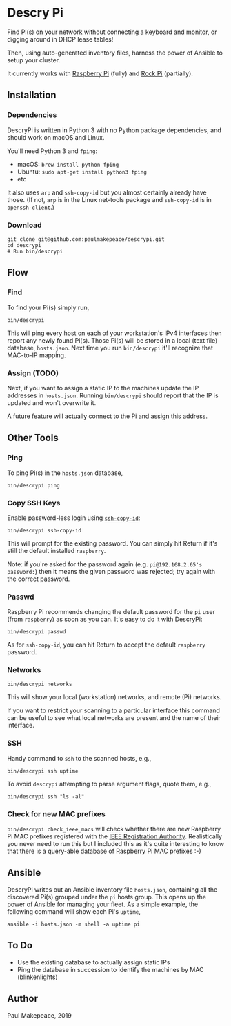 # Descry Pi

Find Pi(s) on your network without connecting a keyboard and monitor, or digging around in DHCP lease tables!

Then, using auto-generated inventory files, harness the power of Ansible to setup your cluster.

It currently works with [Raspberry Pi](https://www.raspberrypi.org) (fully) and [Rock Pi](http://rockpi.org) (partially).

## Installation

### Dependencies

DescryPi is written in Python 3 with no Python package dependencies, and should work on macOS and Linux.

You'll need Python 3 and `fping`:

* macOS: `brew install python fping`
* Ubuntu: `sudo apt-get install python3 fping`
* etc

It also uses `arp` and `ssh-copy-id` but you almost certainly already have those. (If not, `arp` is in the Linux net-tools package and `ssh-copy-id` is in `openssh-client`.)

### Download

```shell
git clone git@github.com:paulmakepeace/descrypi.git
cd descrypi
# Run bin/descrypi
```

## Flow

### Find

To find your Pi(s) simply run,

 ```shell
bin/descrypi
 ````

This will ping every host on each of your workstation's IPv4 interfaces then report any newly found Pi(s). Those Pi(s) will be stored in a local (text file) database, `hosts.json`. Next time you run `bin/descrypi` it'll recognize that MAC-to-IP mapping.

### Assign (TODO)

Next, if you want to assign a static IP to the machines update the IP addresses in `hosts.json`. Running `bin/descrypi` should report that the IP is updated and won't overwrite it.

A future feature will actually connect to the Pi and assign this address.

## Other Tools

### Ping

To ping Pi(s) in the `hosts.json` database,

```shell
bin/descrypi ping
```

### Copy SSH Keys

Enable password-less login using [`ssh-copy-id`](https://www.ssh.com/ssh/copy-id):

```shell script
bin/descrypi ssh-copy-id
```

This will prompt for the existing password. You can simply hit Return if it's still the default installed `raspberry`.

Note: if you're asked for the password again (e.g. `pi@192.168.2.65's password:`) then it means the given password was rejected; try again with the correct password.

### Passwd

Raspberry Pi recommends changing the default password for the `pi` user (from `raspberry`) as soon as you can. It's easy to do it with DescryPi:

```shell script
bin/descrypi passwd
```

As for `ssh-copy-id`, you can hit Return to accept the default `raspberry` password.

### Networks

```shell
bin/descrypi networks
```

This will show your local (workstation) networks, and remote (Pi) networks.

If you want to restrict your scanning to a particular interface this command can be useful to see what local networks are present and the name of their interface.

### SSH

Handy command to `ssh` to the scanned hosts, e.g.,

```shell
bin/descrypi ssh uptime
```

To avoid `descrypi` attempting to parse argument flags, quote them, e.g.,

```shell
bin/descrypi ssh "ls -al"
```

### Check for new MAC prefixes

`bin/descrypi check_ieee_macs` will check whether there are new Raspberry Pi MAC prefixes registered with the [IEEE Registration Authority](https://regauth.standards.ieee.org/standards-ra-web/pub/view.html#registries). Realistically you never need to run this but I included this as it's quite interesting to know that there is a query-able database of Raspberry Pi MAC prefixes :-)

## Ansible

DescryPi writes out an Ansible inventory file `hosts.json`, containing all the discovered Pi(s) grouped under the `pi` hosts group. This opens up the power of Ansible for managing your fleet. As a simple example, the following command will show each Pi's `uptime`,

```shell script
ansible -i hosts.json -m shell -a uptime pi
```

## To Do

* Use the existing database to actually assign static IPs
* Ping the database in succession to identify the machines by MAC (blinkenlights)

## Author

Paul Makepeace, 2019


